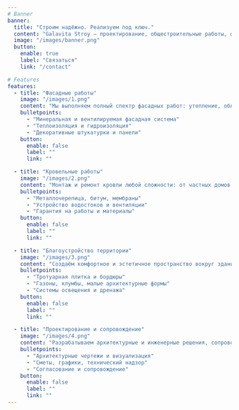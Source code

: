 ```yaml
---
# Banner
banner:
  title: "Строим надёжно. Реализуем под ключ."
  content: "Galavita Stroy — проектирование, общестроительные работы, фасады, кровля, благоустройство. Мы создаём надёжные решения для вашего бизнеса и дома."
  image: "/images/banner.png"
  button:
    enable: true
    label: "Связаться"
    link: "/contact"

# Features
features:
  - title: "Фасадные работы"
    image: "/images/1.png"
    content: "Мы выполняем полный спектр фасадных работ: утепление, облицовка, декоративные решения. Работаем с любыми типами зданий."
    bulletpoints:
      - "Минеральная и вентилируемая фасадная система"
      - "Теплоизоляция и гидроизоляция"
      - "Декоративные штукатурки и панели"
    button:
      enable: false
      label: ""
      link: ""

  - title: "Кровельные работы"
    image: "/images/2.png"
    content: "Монтаж и ремонт кровли любой сложности: от частных домов до промышленных объектов. Используем современные материалы."
    bulletpoints:
      - "Металлочерепица, битум, мембраны"
      - "Устройство водостоков и вентиляции"
      - "Гарантия на работы и материалы"
    button:
      enable: false
      label: ""
      link: ""

  - title: "Благоустройство территории"
    image: "/images/3.png"
    content: "Создаём комфортное и эстетичное пространство вокруг зданий: мощение, озеленение, освещение."
    bulletpoints:
      - "Тротуарная плитка и бордюры"
      - "Газоны, клумбы, малые архитектурные формы"
      - "Системы освещения и дренажа"
    button:
      enable: false
      label: ""
      link: ""

  - title: "Проектирование и сопровождение"
    image: "/images/4.png"
    content: "Разрабатываем архитектурные и инженерные решения, сопровождаем проект на всех этапах реализации."
    bulletpoints:
      - "Архитектурные чертежи и визуализация"
      - "Сметы, графики, технический надзор"
      - "Согласование и сопровождение"
    button:
      enable: false
      label: ""
      link: ""
---
```

